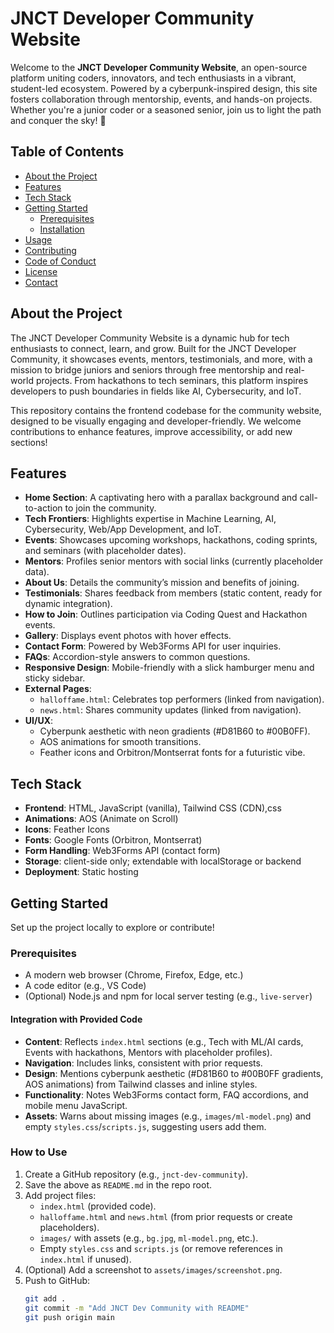 # JNCT Developer Community Website

Welcome to the **JNCT Developer Community Website**, an open-source platform uniting coders, innovators, and tech enthusiasts in a vibrant, student-led ecosystem. Powered by a cyberpunk-inspired design, this site fosters collaboration through mentorship, events, and hands-on projects. Whether you're a junior coder or a seasoned senior, join us to light the path and conquer the sky! 🌌

## Table of Contents
- [About the Project](#about-the-project)
- [Features](#features)
- [Tech Stack](#tech-stack)
- [Getting Started](#getting-started)
  - [Prerequisites](#prerequisites)
  - [Installation](#installation)
- [Usage](#usage)
- [Contributing](#contributing)
- [Code of Conduct](#code-of-conduct)
- [License](#license)
- [Contact](#contact)

## About the Project

The JNCT Developer Community Website is a dynamic hub for tech enthusiasts to connect, learn, and grow. Built for the JNCT Developer Community, it showcases events, mentors, testimonials, and more, with a mission to bridge juniors and seniors through free mentorship and real-world projects. From hackathons to tech seminars, this platform inspires developers to push boundaries in fields like AI, Cybersecurity, and IoT.

This repository contains the frontend codebase for the community website, designed to be visually engaging and developer-friendly. We welcome contributions to enhance features, improve accessibility, or add new sections!

## Features

- **Home Section**: A captivating hero with a parallax background and call-to-action to join the community.
- **Tech Frontiers**: Highlights expertise in Machine Learning, AI, Cybersecurity, Web/App Development, and IoT.
- **Events**: Showcases upcoming workshops, hackathons, coding sprints, and seminars (with placeholder dates).
- **Mentors**: Profiles senior mentors with social links (currently placeholder data).
- **About Us**: Details the community’s mission and benefits of joining.
- **Testimonials**: Shares feedback from members (static content, ready for dynamic integration).
- **How to Join**: Outlines participation via Coding Quest and Hackathon events.
- **Gallery**: Displays event photos with hover effects.
- **Contact Form**: Powered by Web3Forms API for user inquiries.
- **FAQs**: Accordion-style answers to common questions.
- **Responsive Design**: Mobile-friendly with a slick hamburger menu and sticky sidebar.
- **External Pages**:
  - `halloffame.html`: Celebrates top performers (linked from navigation).
  - `news.html`: Shares community updates (linked from navigation).
- **UI/UX**:
  - Cyberpunk aesthetic with neon gradients (#D81B60 to #00B0FF).
  - AOS animations for smooth transitions.
  - Feather icons and Orbitron/Montserrat fonts for a futuristic vibe.

## Tech Stack

- **Frontend**: HTML, JavaScript (vanilla), Tailwind CSS (CDN),css
- **Animations**: AOS (Animate on Scroll)
- **Icons**: Feather Icons
- **Fonts**: Google Fonts (Orbitron, Montserrat)
- **Form Handling**: Web3Forms API (contact form)
- **Storage**: client-side only; extendable with localStorage or backend
- **Deployment**: Static hosting 

## Getting Started

Set up the project locally to explore or contribute!

### Prerequisites

- A modern web browser (Chrome, Firefox, Edge, etc.)
- A code editor (e.g., VS Code)
- (Optional) Node.js and npm for local server testing (e.g., `live-server`)

#### Integration with Provided Code
- **Content**: Reflects `index.html` sections (e.g., Tech with ML/AI cards, Events with hackathons, Mentors with placeholder profiles).
- **Navigation**: Includes links, consistent with prior requests.
- **Design**: Mentions cyberpunk aesthetic (#D81B60 to #00B0FF gradients, AOS animations) from Tailwind classes and inline styles.
- **Functionality**: Notes Web3Forms contact form, FAQ accordions, and mobile menu JavaScript.
- **Assets**: Warns about missing images (e.g., `images/ml-model.png`) and empty `styles.css`/`scripts.js`, suggesting users add them.
  
### How to Use
1. Create a GitHub repository (e.g., `jnct-dev-community`).
2. Save the above as `README.md` in the repo root.
3. Add project files:
   - `index.html` (provided code).
   - `halloffame.html` and `news.html` (from prior requests or create placeholders).
   - `images/` with assets (e.g., `bg.jpg`, `ml-model.png`, etc.).
   - Empty `styles.css` and `scripts.js` (or remove references in `index.html` if unused).
4. (Optional) Add a screenshot to `assets/images/screenshot.png`.
5. Push to GitHub:
   ```bash
   git add .
   git commit -m "Add JNCT Dev Community with README"
   git push origin main
